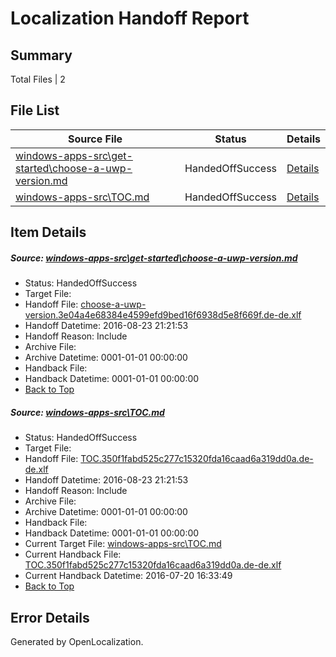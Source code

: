 # <a name='report-top'></a> Localization Handoff Report

## Summary
 Total Files | 2

## File List
 Source File | Status | Details 
 ----------- | ------ | ------- 
 [windows-apps-src\get-started\choose-a-uwp-version.md](https://github.com/Microsoft/windows-apps/blob/92752e7bbdb7e4e121dcc72d1daf645b390d1c0c/windows-apps-src/get-started/choose-a-uwp-version.md) | HandedOffSuccess | [Details](#808714e2c0b5682feac81e8024c35512c345b0a83546)
 [windows-apps-src\TOC.md](https://github.com/Microsoft/windows-apps/blob/92752e7bbdb7e4e121dcc72d1daf645b390d1c0c/windows-apps-src/TOC.md) | HandedOffSuccess | [Details](#55e06a0fab7f5998fd1a0b813f306eb1b4737ed87937)

## Item Details
##### <a name='808714e2c0b5682feac81e8024c35512c345b0a83546'></a> Source: [windows-apps-src\get-started\choose-a-uwp-version.md](https://github.com/Microsoft/windows-apps/blob/92752e7bbdb7e4e121dcc72d1daf645b390d1c0c/windows-apps-src/get-started/choose-a-uwp-version.md)
* Status: HandedOffSuccess
* Target File: 
* Handoff File: [choose-a-uwp-version.3e04a4e68384e4599efd9bed16f6938d5e8f669f.de-de.xlf](https://github.com/Microsoft/WDG.handoff/blob/8ddfea2feb10cba0c0be3e5c417bc630c03767d8/ol-handoff/Microsoft/windows-apps.de-de/master/choose-a-uwp-version.3e04a4e68384e4599efd9bed16f6938d5e8f669f.de-de.xlf)
* Handoff Datetime: 2016-08-23 21:21:53
* Handoff Reason: Include
* Archive File: 
* Archive Datetime: 0001-01-01 00:00:00
* Handback File: 
* Handback Datetime: 0001-01-01 00:00:00
* [Back to Top](#report-top)

##### <a name='55e06a0fab7f5998fd1a0b813f306eb1b4737ed87937'></a> Source: [windows-apps-src\TOC.md](https://github.com/Microsoft/windows-apps/blob/92752e7bbdb7e4e121dcc72d1daf645b390d1c0c/windows-apps-src/TOC.md)
* Status: HandedOffSuccess
* Target File: 
* Handoff File: [TOC.350f1fabd525c277c15320fda16caad6a319dd0a.de-de.xlf](https://github.com/Microsoft/WDG.handoff/blob/8ddfea2feb10cba0c0be3e5c417bc630c03767d8/ol-handoff/Microsoft/windows-apps.de-de/master/TOC.350f1fabd525c277c15320fda16caad6a319dd0a.de-de.xlf)
* Handoff Datetime: 2016-08-23 21:21:53
* Handoff Reason: Include
* Archive File: 
* Archive Datetime: 0001-01-01 00:00:00
* Handback File: 
* Handback Datetime: 0001-01-01 00:00:00
* Current Target File: [windows-apps-src\TOC.md](https://github.com/Microsoft/windows-apps.de-de/blob/6de8cee4ee31a6fa9082108f1a9e7ff09c39e62b/windows-apps-src/TOC.md)
* Current Handback File: [TOC.350f1fabd525c277c15320fda16caad6a319dd0a.de-de.xlf](https://github.com/Microsoft/WDG.handback/blob/2c1ceb1dcd88de90d8169faf0aaddf2807f77d49/ol-handback/Microsoft/windows-apps.de-de/master/TOC.350f1fabd525c277c15320fda16caad6a319dd0a.de-de.xlf)
* Current Handback Datetime: 2016-07-20 16:33:49
* [Back to Top](#report-top)


## Error Details

Generated by OpenLocalization.
